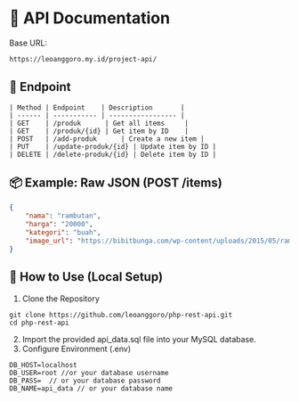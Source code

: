 # 📖 API Documentation

Base URL:

```bash
https://leoanggoro.my.id/project-api/
```

## 📌 Endpoint

```
| Method | Endpoint    | Description       |
| ------ | ----------- | ----------------- |
| GET    | /produk      | Get all items     |
| GET    | /produk/{id} | Get item by ID    |
| POST   | /add-produk      | Create a new item |
| PUT    | /update-produk/{id} | Update item by ID |
| DELETE | /delete-produk/{id} | Delete item by ID |
```

## 📦 Example: Raw JSON (POST /items)

```json
{
    "nama": "rambutan",
    "harga": "20000",
    "kategori": "buah",
    "image_url": "https://bibitbunga.com/wp-content/uploads/2015/05/rambutan-binjai.jpg"
}
```

## 🔧 How to Use (Local Setup)

1. Clone the Repository
```
git clone https://github.com/leoanggoro/php-rest-api.git
cd php-rest-api
```
2. Import the provided api_data.sql file into your MySQL database.
3. Configure Environment (.env)
```
DB_HOST=localhost
DB_USER=root //or your database username
DB_PASS=  // or your database password
DB_NAME=api_data // or your database name
```

